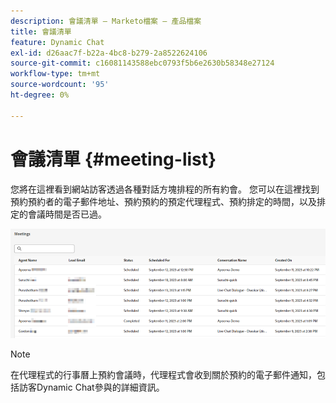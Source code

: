 ```yaml
---
description: 會議清單 — Marketo檔案 — 產品檔案
title: 會議清單
feature: Dynamic Chat
exl-id: d26aac7f-b22a-4bc8-b279-2a8522624106
source-git-commit: c16081143588ebc0793f5b6e2630b58348e27124
workflow-type: tm+mt
source-wordcount: '95'
ht-degree: 0%

---
```


# 會議清單 {#meeting-list}

您將在這裡看到網站訪客透過各種對話方塊排程的所有約會。 您可以在這裡找到預約預約者的電子郵件地址、預約預約的預定代理程式、預約排定的時間，以及排定的會議時間是否已過。

![](assets/meeting-list-1.png)

>[!NOTE]
>
>在代理程式的行事曆上預約會議時，代理程式會收到關於預約的電子郵件通知，包括訪客Dynamic Chat參與的詳細資訊。
